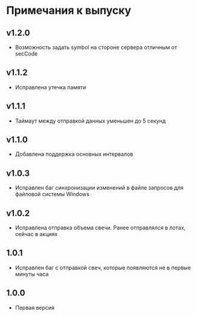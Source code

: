 #  Примечания к выпуску

## v1.2.0

* Возможность задать symbol на стороне сервера отличным от secCode

## v1.1.2

* Исправлена утечка памяти

## v1.1.1

* Таймаут между отправкой данных уменьшен до 5 секунд

## v1.1.0

* Добавлена поддержка основных интервалов

## v1.0.3

* Исправлен баг синхронизации изменений в файле запросов для файловой системы Windows

## v1.0.2

* Исправлена отправка объема свечи. Ранее отправлялся в лотах, сейчас в акциях

## 1.0.1

* Исправлен баг с отправкой свеч, которые появляются не в первые минуты часа

## 1.0.0

* Первая версия